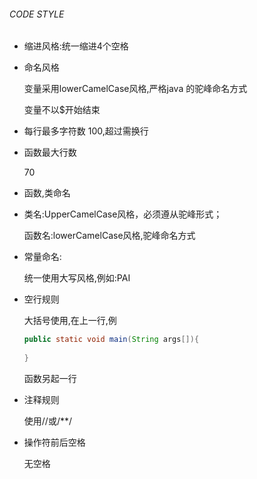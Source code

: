 ######                                            CODE STYLE

- 缩进风格:统一缩进4个空格

- 命名风格

  变量采用lowerCamelCase风格,严格java 的驼峰命名方式

  变量不以$开始结束

- 每行最多字符数 100,超过需换行

- 函数最大行数

  70

- 函数,类命名

- 类名:UpperCamelCase风格，必须遵从驼峰形式；

  函数名:lowerCamelCase风格,驼峰命名方式

- 常量命名:

  统一使用大写风格,例如:PAI

- 空行规则

  大括号使用,在上一行,例

  ```java
  public static void main(String args[]){
      
  }
  ```

  函数另起一行

- 注释规则

  使用//或/**/

- 操作符前后空格

  无空格















